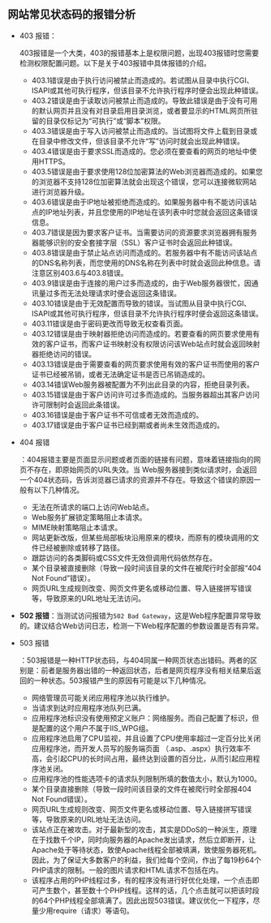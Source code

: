 ## 网站常见状态码的报错分析

- 403 报错：

  403报错是一个大类，403的报错基本上是权限问题，出现403报错时您需要检测权限配置问题。以下是关于403报错中具体报错的介绍。

  - 403.1错误是由于执行访问被禁止而造成的。若试图从目录中执行CGI、ISAPI或其他可执行程序，但该目录不允许执行程序时便会出现此种错误。
  - 403.2错误是由于读取访问被禁止而造成的。导致此错误是由于没有可用的默认网页并且没有对目录启用目录浏览，或者要显示的HTML网页所驻留的目录仅标记为“可执行”或“脚本”权限。
  - 403.3错误是由于写入访问被禁止而造成的。当试图将文件上载到目录或在目录中修改文件，但该目录不允许“写”访问时就会出现此种错误。
  - 403.4错误是由于要求SSL而造成的。您必须在要查看的网页的地址中使用HTTPS。
  - 403.5错误是由于要求使用128位加密算法的Web浏览器而造成的。如果您的浏览器不支持128位加密算法就会出现这个错误，您可以连接微软网站进行浏览器升级。
  - 403.6错误是由于IP地址被拒绝而造成的。如果服务器中有不能访问该站点的IP地址列表，并且您使用的IP地址在该列表中时您就会返回这条错误信息。
  - 403.7错误是因为要求客户证书。当需要访问的资源要求浏览器拥有服务器能够识别的安全套接字层（SSL）客户证书时会返回此种错误。
  - 403.8错误是由于禁止站点访问而造成的。若服务器中有不能访问该站点的DNS名称列表，而您使用的DNS名称在列表中时就会返回此种信息。请注意区别403.6与403.8错误。
  - 403.9错误是由于连接的用户过多而造成的，由于Web服务器很忙，因通讯量过多而无法处理请求时便会返回这条错误。
  - 403.10错误是由于无效配置而导致的错误。当试图从目录中执行CGI、ISAPI或其他可执行程序，但该目录不允许执行程序时便会返回这条错误。
  - 403.11错误是由于密码更改而导致无权查看页面。
  - 403.12错误是由于映射器拒绝访问而造成的。若要查看的网页要求使用有效的客户证书，而客户证书映射没有权限访问该Web站点时就会返回映射器拒绝访问的错误。
  - 403.13错误是由于需要查看的网页要求使用有效的客户证书而使用的客户证书已经被吊销，或者无法确定证书是否已吊销造成的。
  - 403.14错误Web服务器被配置为不列出此目录的内容，拒绝目录列表。
  - 403.15错误是由于客户访问许可过多而造成的。当服务器超出其客户访问许可限制时会返回此条错误。
  - 403.16错误是由于客户证书不可信或者无效而造成的。
  - 403.17错误是由于客户证书已经到期或者尚未生效而造成的。

- 404 报错

  ：404报错主要是页面显示问题或者页面的链接有问题，意味着链接指向的网页不存在，即原始网页的URL失效。当 Web服务器接到类似请求时，会返回一个404状态码，告诉浏览器已请求的资源并不存在。导致这个错误的原因一般有以下几种情况。

  - 无法在所请求的端口上访问Web站点。
  - Web服务扩展锁定策略阻止本请求。
  - MIME映射策略阻止本请求。
  - 网站更新改版，但某些局部板块沿用原来的模块，而原有的模块调用的文件已经被删除或转移了路径。
  - 跟踪访问的各类脚码或CSS文件无效但调用代码依然存在。
  - 某个目录被直接删除（导致一段时间该目录的文件在被爬行时全部报“404 Not Found”错误）。
  - 网页URL生成规则改变、网页文件更名或移动位置、导入链接拼写错误等，导致原来的URL地址无法访问。

- **502 报错**：当测试访问报错为`502 Bad Gateway`，这是Web程序配置异常导致的。建议结合Web访问日志，检测一下Web程序配置的参数设置是否有异常。

- 503 报错

  ：503报错是一种HTTP状态码，与404同属一种网页状态出错码。两者的区别是：前者是服务器出错的一种返回状态，后者是网页程序没有相关结果后返回的一种状态。503报错产生的原因有可能是以下几种情况。

  - 网络管理员可能关闭应用程序池以执行维护。
  - 当请求到达时应用程序池队列已满。
  - 应用程序池标识没有使用预定义账户：网络服务。而自己配置了标识，但是配置的这个用户不属于IIS_WPG组。
  - 应用程序池启用了CPU监视，并且设置了CPU使用率超过一定百分比关闭应用程序池，而开发人员写的服务端页面 （.asp、.aspx）执行效率不高，会引起CPU的长时间占用，最终达到设置的百分比，从而引起应用程序池关闭。
  - 应用程序池的性能选项卡的请求队列限制所填的数值太小，默认为1000。
  - 某个目录直接删除（导致一段时间该目录的文件在被爬行时全部报404 Not Found错误）。
  - 网页URL生成规则改变、网页文件更名或移动位置、导入链接拼写错误等，导致原来的URL地址无法访问。
  - 该站点正在被攻击。对于最新型的攻击，其实是DDoS的一种派生，原理在于找数千个IP，同时向服务器的Apache发出请求，然后立即断开，让Apache处于等待状态，致使Apache线程全部被填满，致使服务器死机。因此，为了保证大多数客户的利益，我们给每个空间，作出了每19秒64个PHP请求的限制。一般的图片请求和HTML请求不包括在内。
  - 该程序占用的PHP线程过多，有的程序没有进行好优化处理，一个点击即可产生数个，甚至数十个PHP线程。这样的话，几个点击就可以把该时段的64个PHP线程全部填满了。因此出现503错误。建议优化一下程序，尽量少用require（请求）等语句。